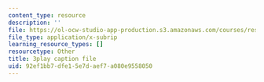 ```yaml
---
content_type: resource
description: ''
file: https://ol-ocw-studio-app-production.s3.amazonaws.com/courses/res-18-006-calculus-revisited-single-variable-calculus-fall-2010/92ef1bb7dfe15e7daef7a080e9558050_aWYwHnH-ptI.vtt
file_type: application/x-subrip
learning_resource_types: []
resourcetype: Other
title: 3play caption file
uid: 92ef1bb7-dfe1-5e7d-aef7-a080e9558050
---
```

